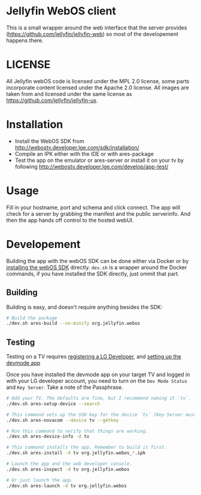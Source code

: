 
# Jellyfin WebOS client
This is a small wrapper around the web interface that the server provides (https://github.com/jellyfin/jellyfin-web) so most of the developement happens there.

# LICENSE
All Jellyfin webOS code is licensed under the MPL 2.0 license, some parts incorporate content licensed under the Apache 2.0 license. All images are taken from and licensed under the same license as https://github.com/jellyfin/jellyfin-ux.

# Installation
- Install the WebOS SDK from http://webostv.developer.lge.com/sdk/installation/
- Compile an IPK either with the IDE or with ares-package
- Test the app on the emulator or ares-server or install it on your tv by following http://webostv.developer.lge.com/develop/app-test/

# Usage
Fill in your hostname, port and schema and click connect. The app will check for a server by grabbing the manifest and the public serverinfo.
And then the app hands off control to the hosted webUI.

# Developement
Building the app with the webOS SDK can be done either via Docker or by [installing the webOS SDK](https://webostv.developer.lge.com/sdk/installation/download-installer/) directly.
`dev.sh` is a wrapper around the Docker commands, if you have installed the SDK directly, just ommit that part.

## Building
Building is easy, and doesn't require anything besides the SDK:

```sh
# Build the package
./dev.sh ares-build --no-minify org.jellyfin.webos
```

## Testing
Testing on a TV requires [registering a LG Developer](https://webostv.developer.lge.com/develop/app-test/preparing-account/), and [setting up the devmode app](https://webostv.developer.lge.com/develop/app-test/using-devmode-app/)

Once you have installed the devmode app on your target TV and logged in with your LG developer account, you need to turn on the `Dev Mode Status` and `Key Server`.
Take a note of the Passphrase.

```sh
# Add your TV. The defaults are fine, but I recommend naming it `tv`.
./dev.sh ares-setup-device --search

# This command sets up the SSH key for the device `tv` (Key Server must be running)
./dev.sh ares-novacom --device tv --getkey

# Run this command to verify that things are working.
./dev.sh ares-device-info -d tv

# This command installs the app. Remember to build it first.
./dev.sh ares-install -d tv org.jellyfin.webos_*.ipk

# Launch the app and the web developer console.
./dev.sh ares-inspect -d tv org.jellyfin.webos

# Or just launch the app.
./dev.sh ares-launch -d tv org.jellyfin.webos
```
